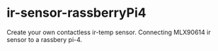 # ir-sensor-rassberryPi4
Create your own contactless ir-temp sensor. Connecting MLX90614 ir sensor to a rassbery pi-4. 
